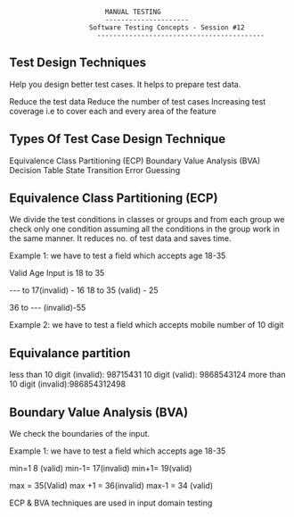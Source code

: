 

							MANUAL TESTING
						    ---------------------
					    Software Testing Concepts - Session #12
				          ------------------------------------------

Test Design Techniques
-----------------------
Help you design better test cases. It helps to prepare test data.

Reduce the test data
Reduce the number of test cases
Increasing test coverage i.e to cover each and every area of the feature


Types Of Test Case Design Technique
------------------------------------
Equivalence Class Partitioning (ECP)
Boundary Value Analysis (BVA)
Decision Table 
State Transition
Error Guessing

Equivalence Class Partitioning (ECP)
------------------------------------
We divide the test conditions in classes or groups and from each group we check only one condition assuming all the conditions in the group work in the same manner. It reduces no. of test data and saves time.

Example 1: we have to test a field which accepts age 18-35

Valid Age Input is 18 to 35

--- to 17(invalid) - 16
18 to 35 (valid) - 25

36 to --- (invalid)-55

Example 2: we have to test a field which accepts mobile number of 10 digit

Equivalance partition
----------------------
less than 10 digit (invalid): 98715431
10 digit (valid): 		9868543124
more than 10 digit (invalid):986854312498


Boundary Value Analysis (BVA)
------------------------------

We check the boundaries of the input.

Example 1: we have to test a field which accepts age 18-35

min=1	8 (valid)
min-1=	17(invalid)
min+1=	19(valid)

max	= 35(Valid)
max +1	= 36(invalid)
max-1	= 34 (valid)	

ECP & BVA techniques are used in input domain testing
